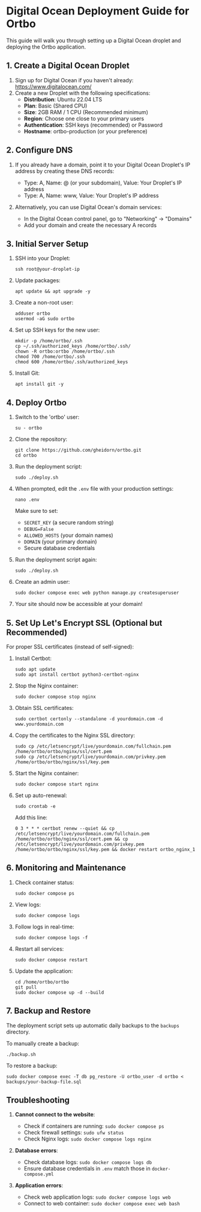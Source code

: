 # Digital Ocean Deployment Guide for Ortbo

This guide will walk you through setting up a Digital Ocean droplet and deploying the Ortbo application.

## 1. Create a Digital Ocean Droplet

1. Sign up for Digital Ocean if you haven't already: https://www.digitalocean.com/
2. Create a new Droplet with the following specifications:
   - **Distribution**: Ubuntu 22.04 LTS
   - **Plan**: Basic (Shared CPU)
   - **Size**: 2GB RAM / 1 CPU (Recommended minimum)
   - **Region**: Choose one close to your primary users
   - **Authentication**: SSH keys (recommended) or Password
   - **Hostname**: ortbo-production (or your preference)

## 2. Configure DNS

1. If you already have a domain, point it to your Digital Ocean Droplet's IP address by creating these DNS records:
   - Type: A, Name: @ (or your subdomain), Value: Your Droplet's IP address
   - Type: A, Name: www, Value: Your Droplet's IP address

2. Alternatively, you can use Digital Ocean's domain services:
   - In the Digital Ocean control panel, go to "Networking" -> "Domains"
   - Add your domain and create the necessary A records

## 3. Initial Server Setup

1. SSH into your Droplet:
   ```
   ssh root@your-droplet-ip
   ```

2. Update packages:
   ```
   apt update && apt upgrade -y
   ```

3. Create a non-root user:
   ```
   adduser ortbo
   usermod -aG sudo ortbo
   ```

4. Set up SSH keys for the new user:
   ```
   mkdir -p /home/ortbo/.ssh
   cp ~/.ssh/authorized_keys /home/ortbo/.ssh/
   chown -R ortbo:ortbo /home/ortbo/.ssh
   chmod 700 /home/ortbo/.ssh
   chmod 600 /home/ortbo/.ssh/authorized_keys
   ```

5. Install Git:
   ```
   apt install git -y
   ```

## 4. Deploy Ortbo

1. Switch to the 'ortbo' user:
   ```
   su - ortbo
   ```

2. Clone the repository:
   ```
   git clone https://github.com/gheidorn/ortbo.git
   cd ortbo
   ```

3. Run the deployment script:
   ```
   sudo ./deploy.sh
   ```

4. When prompted, edit the `.env` file with your production settings:
   ```
   nano .env
   ```
   
   Make sure to set:
   - `SECRET_KEY` (a secure random string)
   - `DEBUG=False`
   - `ALLOWED_HOSTS` (your domain names)
   - `DOMAIN` (your primary domain)
   - Secure database credentials

5. Run the deployment script again:
   ```
   sudo ./deploy.sh
   ```

6. Create an admin user:
   ```
   sudo docker compose exec web python manage.py createsuperuser
   ```

7. Your site should now be accessible at your domain!

## 5. Set Up Let's Encrypt SSL (Optional but Recommended)

For proper SSL certificates (instead of self-signed):

1. Install Certbot:
   ```
   sudo apt update
   sudo apt install certbot python3-certbot-nginx
   ```

2. Stop the Nginx container:
   ```
   sudo docker compose stop nginx
   ```

3. Obtain SSL certificates:
   ```
   sudo certbot certonly --standalone -d yourdomain.com -d www.yourdomain.com
   ```

4. Copy the certificates to the Nginx SSL directory:
   ```
   sudo cp /etc/letsencrypt/live/yourdomain.com/fullchain.pem /home/ortbo/ortbo/nginx/ssl/cert.pem
   sudo cp /etc/letsencrypt/live/yourdomain.com/privkey.pem /home/ortbo/ortbo/nginx/ssl/key.pem
   ```

5. Start the Nginx container:
   ```
   sudo docker compose start nginx
   ```

6. Set up auto-renewal:
   ```
   sudo crontab -e
   ```
   
   Add this line:
   ```
   0 3 * * * certbot renew --quiet && cp /etc/letsencrypt/live/yourdomain.com/fullchain.pem /home/ortbo/ortbo/nginx/ssl/cert.pem && cp /etc/letsencrypt/live/yourdomain.com/privkey.pem /home/ortbo/ortbo/nginx/ssl/key.pem && docker restart ortbo_nginx_1
   ```

## 6. Monitoring and Maintenance

1. Check container status:
   ```
   sudo docker compose ps
   ```

2. View logs:
   ```
   sudo docker compose logs
   ```

3. Follow logs in real-time:
   ```
   sudo docker compose logs -f
   ```

4. Restart all services:
   ```
   sudo docker compose restart
   ```

5. Update the application:
   ```
   cd /home/ortbo/ortbo
   git pull
   sudo docker compose up -d --build
   ```

## 7. Backup and Restore

The deployment script sets up automatic daily backups to the `backups` directory.

To manually create a backup:
```
./backup.sh
```

To restore a backup:
```
sudo docker compose exec -T db pg_restore -U ortbo_user -d ortbo < backups/your-backup-file.sql
```

## Troubleshooting

1. **Cannot connect to the website**:
   - Check if containers are running: `sudo docker compose ps`
   - Check firewall settings: `sudo ufw status`
   - Check Nginx logs: `sudo docker compose logs nginx`

2. **Database errors**:
   - Check database logs: `sudo docker compose logs db`
   - Ensure database credentials in `.env` match those in `docker-compose.yml`

3. **Application errors**:
   - Check web application logs: `sudo docker compose logs web`
   - Connect to web container: `sudo docker compose exec web bash`